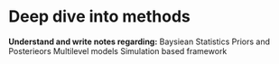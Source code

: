 # Deep dive into methods
**Understand and write notes regarding:**
Baysiean Statistics
Priors and Posterieors 
Multilevel models
Simulation based framework
